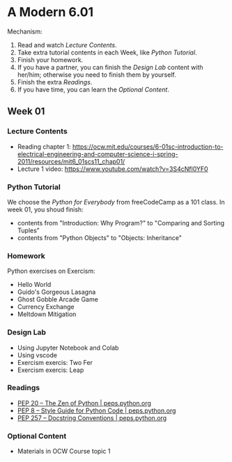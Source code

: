 # A Modern 6.01
Mechanism:
1. Read and watch *Lecture Contents*.
2. Take extra tutorial contents in each Week, like *Python Tutorial*.
3. Finish your homework.
4. If you have a partner, you can finish the *Design Lab* content  with her/him; otherwise you need to finish them by yourself.
5. Finish the extra *Readings*.
6. If you have time, you can learn the *Optional Content*.

## Week 01
### Lecture Contents
- Reading chapter 1: https://ocw.mit.edu/courses/6-01sc-introduction-to-electrical-engineering-and-computer-science-i-spring-2011/resources/mit6_01scs11_chap01/
- Lecture 1 video: https://www.youtube.com/watch?v=3S4cNfl0YF0

### Python Tutorial
We choose the *Python for Everybody* from freeCodeCamp as a 101 class. In week 01, you shoud finish:
- contents from "Introduction: Why Program?" to "Comparing and Sorting Tuples"
- contents from "Python Objects" to "Objects: Inheritance"

### Homework
Python exercises on Exercism:
- Hello World
- Guido's Gorgeous Lasagna
- Ghost Gobble Arcade Game
- Currency Exchange
- Meltdown Mitigation

### Design Lab
- Using Jupyter Notebook and Colab
- Using vscode
- Exercism exercis: Two Fer
- Exercism exercis: Leap

### Readings
- [PEP 20 – The Zen of Python | peps.python.org](https://peps.python.org/pep-0020/)
- [PEP 8 – Style Guide for Python Code | peps.python.org](https://peps.python.org/pep-0008/)
- [PEP 257 – Docstring Conventions | peps.python.org](https://peps.python.org/pep-0257/)

### Optional Content
- Materials in OCW Course topic 1
